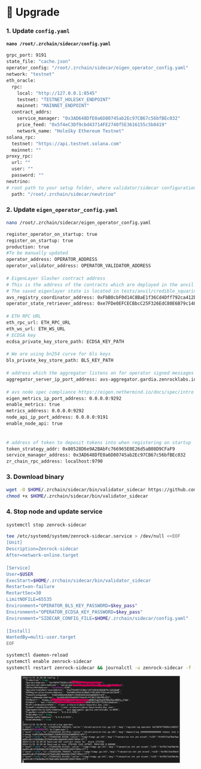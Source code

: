# 🔗 Upgrade

### 1. Update `config.yaml` <a href="#id-1.-stop-node" id="id-1.-stop-node"></a>

<pre class="language-bash"><code class="lang-bash"><strong>nano /root/.zrchain/sidecar/config.yaml
</strong></code></pre>

```bash
grpc_port: 9191
state_file: "cache.json"
operator_config: "/root/.zrchain/sidecar/eigen_operator_config.yaml"
network: "testnet"
eth_oracle:
  rpc:
    local: "http://127.0.0.1:8545"
    testnet: "TESTNET_HOLESKY_ENDPOINT"
    mainnet: "MAINNET_ENDPOINT"
  contract_addrs:
    service_manager: "0x3AD648DfE0a6D80745ab2Ec97CB67c56bfBEc032"
    price_feed: "0x5f4eC3Df9cbd43714FE2740f5E3616155c5b8419"
    network_name: "Holešky Ethereum Testnet"
solana_rpc:
  testnet: "https://api.testnet.solana.com"
  mainnet: ""
proxy_rpc:
  url: ""
  user: ""
  password: ""
neutrino:
# root path to your setup folder, where validator/sidecar configuration files/data resides
  path: "/root/.zrchain/sidecar/neutrino"
```

### 2. Update `eigen_operator_config.yaml` <a href="#id-1.-stop-node" id="id-1.-stop-node"></a>

```bash
nano /root/.zrchain/sidecar/eigen_operator_config.yaml
```

```bash
register_operator_on_startup: true
register_on_startup: true
production: true
#To be manually updated
operator_address: OPERATOR_ADDRESS
operator_validator_address: OPERATOR_VALIDATOR_ADDRESS

# EigenLayer Slasher contract address
# This is the address of the contracts which are deployed in the anvil saved state
# The saved eigenlayer state is located in tests/anvil/credible_squaring_avs_deployment_output.json
avs_registry_coordinator_address: 0xFbB0cbF0d14C8BaE1f36Cd4Dff792ca412b72Af0
operator_state_retriever_address: 0xe7FDe0EFCECBbcC25F326EdC80E6B79c1482dAaB

# ETH RPC URL
eth_rpc_url: ETH_RPC_URL
eth_ws_url: ETH_WS_URL
# ECDSA key
ecdsa_private_key_store_path: ECDSA_KEY_PATH

# We are using bn254 curve for bls keys
bls_private_key_store_path: BLS_KEY_PATH

# address which the aggregator listens on for operator signed messages
aggregator_server_ip_port_address: avs-aggregator.gardia.zenrocklabs.io:8090

# avs node spec compliance https://eigen.nethermind.io/docs/spec/intro
eigen_metrics_ip_port_address: 0.0.0.0:9292
enable_metrics: true
metrics_address: 0.0.0.0:9292
node_api_ip_port_address: 0.0.0.0:9191
enable_node_api: true


# address of token to deposit tokens into when registering on startup
token_strategy_addr: 0x80528D6e9A2BAbFc766965E0E26d5aB08D9CFaF9
service_manager_address: 0x3AD648DfE0a6D80745ab2Ec97CB67c56bfBEc032
zr_chain_rpc_address: localhost:9790
```

### 3. Download binary  <a href="#id-1.-stop-node" id="id-1.-stop-node"></a>

```bash
wget -O $HOME/.zrchain/sidecar/bin/validator_sidecar https://github.com/zenrocklabs/zrchain/releases/download/v5.3.4/validator_sidecar
chmod +x $HOME/.zrchain/sidecar/bin/validator_sidecar
```

### 4. Stop node and update service <a href="#id-1.-stop-node" id="id-1.-stop-node"></a>

```bash
systemctl stop zenrock-sidecar
```

```bash
tee /etc/systemd/system/zenrock-sidecar.service > /dev/null <<EOF
[Unit]
Description=Zenrock-sidecar
After=network-online.target

[Service]
User=$USER
ExecStart=$HOME/.zrchain/sidecar/bin/validator_sidecar
Restart=on-failure
RestartSec=30
LimitNOFILE=65535
Environment="OPERATOR_BLS_KEY_PASSWORD=$key_pass"
Environment="OPERATOR_ECDSA_KEY_PASSWORD=$key_pass"
Environment="SIDECAR_CONFIG_FILE=$HOME/.zrchain/sidecar/config.yaml"

[Install]
WantedBy=multi-user.target
EOF

```

```bash
systemctl daemon-reload
systemctl enable zenrock-sidecar
systemctl restart zenrock-sidecar && journalctl -u zenrock-sidecar -f -o cat
```

<figure><img src="../../../.gitbook/assets/Screenshot 2024-11-19 232102 (1).png" alt=""><figcaption></figcaption></figure>
